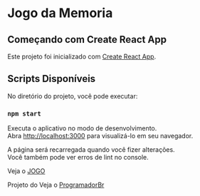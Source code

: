 # Jogo da Memoria

## Começando com Create React App

Este projeto foi inicializado com [Create React App](https://github.com/facebook/create-react-app).

## Scripts Disponíveis

No diretório do projeto, você pode executar:

### `npm start`

Executa o aplicativo no modo de desenvolvimento.\
Abra [http://localhost:3000](http://localhost:3000) para visualizá-lo em seu navegador.

A página será recarregada quando você fizer alterações.\
Você também pode ver erros de lint no console.

Veja o [JOGO](https://www.loom.com/share/3a87a20dd648436195dee5f25c54ebe7)

Projeto do Veja o [ProgramadorBr](https://programadorbr.com/)
